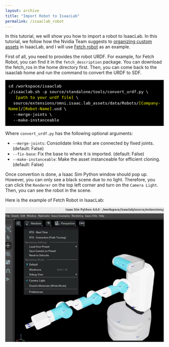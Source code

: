 ```yaml
---
layout: archive
title: "Import Robot to IsaacLab"
permalink: /isaaclab_robot
---
```


In this tutorial, we will show you how to import a robot to IsaacLab. In this tutorial, we follow how the Nvidia Team suggests to [organizing custom assets](https://github.com/isaac-sim/IsaacLab/tree/main/source/extensions/omni.isaac.lab_assets) in IsaacLab, and I will use [Fetch robot](https://github.com/ZebraDevs/fetch_ros.git) as an example.

First of all, you need to provides the robot URDF. For example, for Fetch Robot, you can find it in the `fetch_description` package. You can download the fetch_ros in the home directory first. Then, you can come back to the isaaclab home and run the command to convert the URDF to SDF.

<pre style="font-size: 15px;color: white;background-color: #000000; padding: 10px;">
<code>cd /workspace/isaaclab
./isaaclab.sh -p source/standalone/tools/convert_urdf.py \
  <span style="color: yellow;"> [path to your urdf file]</span> \
  source/extensions/omni.isaac.lab_assets/data/Robots/<span style="color: yellow;">[Company-Name]</span>/<span style="color: yellow;">[Robot-Name]</span>.usd \
  --merge-joints \
  --make-instanceable</code>
</pre>
Where `convert_urdf.py` has the following optional arguments:
- `--merge-joints`: Consolidate links that are connected by fixed joints. (default: False)
- `--fix-base`: Fix the base to where it is imported. (default: False)
- `--make-instanceable`: Make the asset instanceable for efficient cloning. (default: False)

Once convertion is done, a Isaac Sim Python window should pop up. However, you can only see a black scene due to no light. Therefore, you can click the `Renderer` on the top left corner and turn on the `Camera Light`. Then, you can see the robot in the scene.

Here is the example of Fetch Robot in IsaacLab:

<img src="/images/isaaclab_robot_img1.png" alt="import robot">